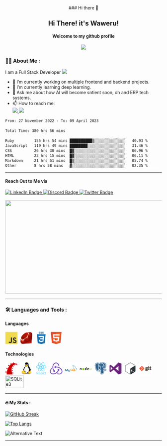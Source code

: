 <div align="center">
### Hi there 👋
</div>
<div  id="header" align="center">
 <h2>Hi There! it's Waweru!</h2>
 <h4>Welcome to my github profile</h4>
 <img src="https://media1.giphy.com/media/v1.Y2lkPTc5MGI3NjExNzdhNGViYjFkYjUyNWFhMDI1NTdiZWMzYTdhMGRhYzIyZDdkNjYwNiZjdD1n/R03zWv5p1oNSQd91EP/giphy.gif" width="100"/>
</div>


### :man_technologist: About Me :

I am a Full Stack Developer <img src="https://media.giphy.com/media/WUlplcMpOCEmTGBtBW/giphy.gif" width="30">
- 🔭 I’m currently working on multiple frontend and backend projects.
- 🌱 I’m currently learning deep learning.
- 💬 Ask me about how  AI will become sntient soon, oh and ERP tech systems.
- 📫 How to reach me: <div> <a href= "https://www.linkedin.com/in/kimathi-njoki-03b6031b0/">
    <img src="https://img.icons8.com/material-outlined/30/689d6a/linkedin.png"/>
  </a>
    <a href="mailto:dfkimathinjoki@gmail.com">
    <img src="https://img.icons8.com/ios-glyphs/30/689d6a/physics.png"/>
  </a>
  </div>

<!--START_SECTION:waka-->

```text
From: 27 November 2022 - To: 09 April 2023

Total Time: 380 hrs 56 mins

Ruby         155 hrs 54 mins ██████████▒░░░░░░░░░░░░░░   40.93 %
JavaScript   119 hrs 49 mins ████████░░░░░░░░░░░░░░░░░   31.46 %
CSS          26 hrs 30 mins  █▓░░░░░░░░░░░░░░░░░░░░░░░   06.96 %
HTML         23 hrs 15 mins  █▓░░░░░░░░░░░░░░░░░░░░░░░   06.11 %
Markdown     21 hrs 51 mins  █▒░░░░░░░░░░░░░░░░░░░░░░░   05.74 %
Other        8 hrs 58 mins   ▓░░░░░░░░░░░░░░░░░░░░░░░░   02.35 %
```

<!--END_SECTION:waka-->

---
#### Reach Out to Me via

<div id="badges">
  <a href="https://www.linkedin.com/in/job-njunge-95573a230/">
    <img src="https://img.shields.io/badge/LinkedIn-blue?style=for-the-badge&logo=linkedin&logoColor=white" alt="LinkedIn Badge"/>
  </a>
  <a href="https://discordapp.com/users/842079184044949504">
    <img src="https://img.shields.io/badge/Discord-ble?style=for-the-badge&logo=youtube&logoColor=white" alt="Discord Badge"/>
  </a>
  <a href="https://twitter.com/jobwaweru56">
    <img src="https://img.shields.io/badge/Twitter-blue?style=for-the-badge&logo=twitter&logoColor=white" alt="Twitter Badge"/>
  </a>
</div>
<img src="https://komarev.com/ghpvc/?username=Jobwawesh&style=flat-square&color=blue" alt=""/>


<div align="center">
  <img src="https://media.giphy.com/media/dWesBcTLavkZuG35MI/giphy.gif" width="600" height="300"/>
</div>

---

### :hammer_and_wrench: Languages and Tools :

#### Languages
<div>
  <img src="https://github.com/devicons/devicon/blob/master/icons/javascript/javascript-original.svg" title="JavaScript" alt="JavaScript" width="40" height="40"/>&nbsp;
      <img src="https://raw.githubusercontent.com/devicons/devicon/1119b9f84c0290e0f0b38982099a2bd027a48bf1/icons/ruby/ruby-original.svg" title="ruby" alt="ruby" width="40" height="40"/>&nbsp;
      <img src="https://github.com/devicons/devicon/blob/master/icons/css3/css3-plain-wordmark.svg"  title="CSS3" alt="CSS" width="40" height="40"/>&nbsp;
  <img src="https://github.com/devicons/devicon/blob/master/icons/html5/html5-original.svg" title="HTML5" alt="HTML" width="40" height="40"/>&nbsp;

</div>

#### Technologies

<div>
   <img src="https://raw.githubusercontent.com/devicons/devicon/1119b9f84c0290e0f0b38982099a2bd027a48bf1/icons/rails/rails-plain.svg" title="rails" alt="rails" width="40" height="40"/>&nbsp;
    <img src="https://raw.githubusercontent.com/devicons/devicon/1119b9f84c0290e0f0b38982099a2bd027a48bf1/icons/linux/linux-original.svg" title="linux" alt="linux" width="40" height="40"/>&nbsp;
        <img src="https://github.com/devicons/devicon/blob/master/icons/react/react-original-wordmark.svg" title="React" alt="React" width="40" height="40"/>&nbsp;
  <img src="https://github.com/devicons/devicon/blob/master/icons/redux/redux-original.svg" title="Redux" alt="Redux " width="40" height="40"/>&nbsp;
  <img src="https://github.com/devicons/devicon/blob/master/icons/mysql/mysql-original-wordmark.svg" title="MySQL"  alt="MySQL" width="40" height="40"/>&nbsp;
  <img src="https://github.com/devicons/devicon/blob/master/icons/nodejs/nodejs-original-wordmark.svg" title="NodeJS" alt="NodeJS" width="40" height="40"/>&nbsp;
   <img src="https://raw.githubusercontent.com/devicons/devicon/1119b9f84c0290e0f0b38982099a2bd027a48bf1/icons/postgresql/postgresql-plain.svg" title="postgresql" alt="postgresql" width="40" height="40"/>&nbsp;
  <img src="https://raw.githubusercontent.com/devicons/devicon/1119b9f84c0290e0f0b38982099a2bd027a48bf1/icons/visualstudio/visualstudio-plain.svg" title="vs" alt="vs" width="40" height="40"/>&nbsp;
  <img src="https://raw.githubusercontent.com/devicons/devicon/1119b9f84c0290e0f0b38982099a2bd027a48bf1/icons/bash/bash-plain.svg" title="bash" alt="bash" width="40" height="40"/>&nbsp;  
  <img src="https://github.com/devicons/devicon/blob/master/icons/git/git-original-wordmark.svg" title="Git" **alt="Git" width="40" height="40"/>
   <img src="https://img.shields.io/badge/SQLite-07405E?style=for-the-badge&logo=sqlite&logoColor=white" title="SQLite3" **alt="SQLite3" width="60" height="40"/>

  
  
</div>

---

#### :fire: My Stats :


[![GitHub Streak](http://github-readme-streak-stats.herokuapp.com?user=Jobwawesh&theme=dark&background=000000)](https://git.io/streak-stats)

[![Top Langs](https://github-readme-stats.vercel.app/api/top-langs/?username=Jobwawesh&layout=compact&theme=vision-friendly-dark)](https://github.com/anuraghazra/github-readme-stats)

<img
  src="https://github.com/Jobwawesh/Jobwawesh/blob/main/images/stat.svg"
  alt="Alternative Text"
/>


---


<!-- 
<img src="https://wakatime.com/share/@Jobwawesh/5cc708e5-95b3-4e0a-8c57-8017675768ab.svg"/>

<img src="https://wakatime.com/share/@Jobwawesh/4892a892-7078-430a-a92d-ca694da04c3d.svg"/>
 -->
 
 


<!---
Jobwawesh/Jobwawesh is a ✨ special ✨ repository because its `README.md` (this file) appears on your GitHub profile.
You can click the Preview link to take a look at your changes.
--->
